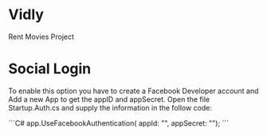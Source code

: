 # Vidly
Rent Movies Project

# Social Login
To enable this option you have to create a Facebook Developer account and Add a new App to get the appID and appSecret.
Open the file Startup.Auth.cs and supply the information in the follow code:

´´´C#
app.UseFacebookAuthentication(
appId: "",
appSecret: "");
´´´

